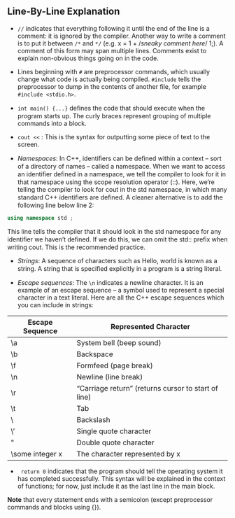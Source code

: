 ## Line-By-Line Explanation

- `//` indicates that everything following it until the end of the line is a comment: it is
ignored by the compiler. Another way to write a comment is to put it between `/*` and
`*/` (e.g. x = 1 + /*sneaky comment here*/ 1;). A comment of this form may span multiple lines. Comments exist to explain non-obvious things going on in the code.


- Lines beginning with `#` are preprocessor commands, which usually change what code
is actually being compiled. `#include` tells the preprocessor to dump in the contents of
another file, for example `#include <stdio.h>`.


- `int main() {...}` deﬁnes the code that should execute when the program starts up.
The curly braces represent grouping of multiple commands into a block.


-  `cout <<` : This is the syntax for outputting some piece of text to the screen.


- *Namespaces*: In C++, identiﬁers can be deﬁned within a context – sort of a directory of names – called a namespace. When we want to access an identiﬁer
deﬁned in a namespace, we tell the compiler to look for it in that namespace using the scope resolution operator (::). Here, we’re telling the compiler to look for cout in the std namespace, in which many standard C++ identiﬁers are deﬁned.  A cleaner alternative is to add the following line below line 2:
```cpp
using namespace std ;
```

This line tells the compiler that it should look in the std namespace for any
identiﬁer we haven’t deﬁned. If we do this, we can omit the std:: preﬁx when
writing cout. This is the recommended practice.

- *Strings*: A sequence of characters such as Hello, world is known as a string. A
string that is speciﬁed explicitly in a program is a string literal.


- *Escape sequences*: The `\n` indicates a newline character. It is an example of an
escape sequence – a symbol used to represent a special character in a text literal.
Here are all the C++ escape sequences which you can include in strings:

|**Escape Sequence**| **Represented Character**|
|---|---|
|\a| System bell (beep sound) |
|\b| Backspace |
|\f |Formfeed (page break) |
|\n |Newline (line break)|
|\r |“Carriage return” (returns cursor to start of line) |
|\t |Tab |
|\\ |Backslash |
|\’ |Single quote character |
|\"| Double quote character |
|\some integer x| The character represented by x|

- ` return 0` indicates that the program should tell the operating system it has completed
successfully. This syntax will be explained in the context of functions; for now, just
include it as the last line in the main block.

**Note** that every statement ends with a semicolon (except preprocessor commands and blocks
using {}).
